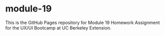 # module-19

This is the GitHub Pages repository for Module 19 Homework Assignment for the UX/UI Bootcamp at UC Berkeley Extension.
